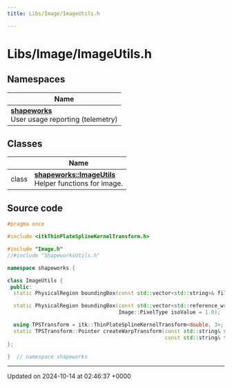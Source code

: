 ```yaml
---
title: Libs/Image/ImageUtils.h

---
```


# Libs/Image/ImageUtils.h



## Namespaces

| Name           |
| -------------- |
| **[shapeworks](../Namespaces/namespaceshapeworks.md)** <br>User usage reporting (telemetry)  |

## Classes

|                | Name           |
| -------------- | -------------- |
| class | **[shapeworks::ImageUtils](../Classes/classshapeworks_1_1ImageUtils.md)** <br>Helper functions for image.  |




## Source code

```cpp
#pragma once

#include <itkThinPlateSplineKernelTransform.h>

#include "Image.h"
//#include "ShapeworksUtils.h"

namespace shapeworks {

class ImageUtils {
 public:
  static PhysicalRegion boundingBox(const std::vector<std::string>& filenames, Image::PixelType isoValue = 1.0);

  static PhysicalRegion boundingBox(const std::vector<std::reference_wrapper<const Image>>& images,
                                    Image::PixelType isoValue = 1.0);

  using TPSTransform = itk::ThinPlateSplineKernelTransform<double, 3>;
  static TPSTransform::Pointer createWarpTransform(const std::string& source_landmarks_file,
                                                   const std::string& target_landmarks_file, const int stride = 1);
};

}  // namespace shapeworks
```


-------------------------------

Updated on 2024-10-14 at 02:46:37 +0000
